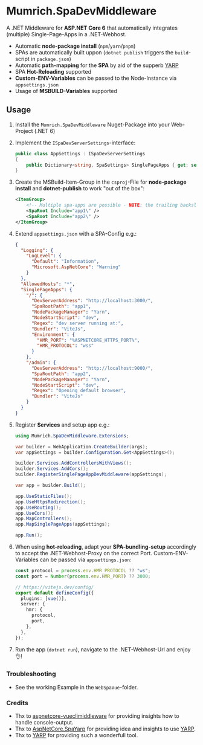 # Mumrich.SpaDevMiddleware

A .NET Middleware for **ASP.NET Core 6** that automatically integrates (multiple) Single-Page-Apps in a .NET-Webhost.

- Automatic **node-package install** (`npm`/`yarn`/`pnpm`)
- SPAs are automatically built uppon (`dotnet publish` triggers the `build`-script in `package.json`)
- Automatic **path-mapping** for the **SPA** by aid of the supperb [YARP](https://microsoft.github.io/reverse-proxy/)
- SPA **Hot-Reloading** supported
- **Custom-ENV-Variables** can be passed to the Node-Instance via `appsettings.json`
- Usage of **MSBUILD-Variables** supported

## Usage

1. Install the `Mumrich.SpaDevMiddleware` Nuget-Package into your Web-Project (.NET 6)

2. Implement the `ISpaDevServerSettings`-interface:

   ```cs
   public class AppSettings : ISpaDevServerSettings
   {
       public Dictionary<string, SpaSettings> SinglePageApps { get; set; } = new();
   }
   ```

3. Create the MSBuild-Item-Group in the `csproj`-File for **node-package install** and **dotnet-publish** to work "out of the box":

   ```xml
   <ItemGroup>
       <!-- Multiple spa-apps are possible - NOTE: the trailing backslash! -->
       <SpaRoot Include="app1\" />
       <SpaRoot Include="app2\" />
   </ItemGroup>
   ```

4. Extend `appsettings.json` with a SPA-Config e.g.:

   ```json
   {
     "Logging": {
       "LogLevel": {
         "Default": "Information",
         "Microsoft.AspNetCore": "Warning"
       }
     },
     "AllowedHosts": "*",
     "SinglePageApps": {
       "/": {
         "DevServerAddress": "http://localhost:3000/",
         "SpaRootPath": "app1",
         "NodePackageManager": "Yarn",
         "NodeStartScript": "dev",
         "Regex": "dev server running at:",
         "Bundler": "ViteJs",
         "Environment": {
           "HMR_PORT": "%ASPNETCORE_HTTPS_PORT%",
           "HMR_PROTOCOL": "wss"
         }
       },
       "/admin": {
         "DevServerAddress": "http://localhost:9000/",
         "SpaRootPath": "app2",
         "NodePackageManager": "Yarn",
         "NodeStartScript": "dev",
         "Regex": "Opening default browser",
         "Bundler": "ViteJs"
       }
     }
   }
   ```

5. Register **Services** and setup app e.g.:

   ```cs
   using Mumrich.SpaDevMiddleware.Extensions;

   var builder = WebApplication.CreateBuilder(args);
   var appSettings = builder.Configuration.Get<AppSettings>();

   builder.Services.AddControllersWithViews();
   builder.Services.AddCors();
   builder.RegisterSinglePageAppDevMiddleware(appSettings);

   var app = builder.Build();

   app.UseStaticFiles();
   app.UseHttpsRedirection();
   app.UseRouting();
   app.UseCors();
   app.MapControllers();
   app.MapSinglePageApps(appSettings);

   app.Run();
   ```

6. When using **hot-reloading**, adapt your **SPA-bundling-setup** accordingly to accept the .NET-Webhost-Proxy on the correct Port. Custom-ENV-Variables can be passed via `appsettings.json`:

   ```ts
   const protocol = process.env.HMR_PROTOCOL ?? "ws";
   const port = Number(process.env.HMR_PORT) ?? 3000;

   // https://vitejs.dev/config/
   export default defineConfig({
     plugins: [vue()],
     server: {
       hmr: {
         protocol,
         port,
       },
     },
   });
   ```

7. Run the app (`dotnet run`), navigate to the .NET-Webhost-Url and enjoy 👌!

### Troubleshooting

- See the working Example in the `WebSpaVue`-folder.

### Credits

- Thx to [aspnetcore-vueclimiddleware](https://github.com/EEParker/aspnetcore-vueclimiddleware) for providing insights how to handle console-output.
- Thx to [AspNetCore.SpaYarp](https://github.com/berhir/AspNetCore.SpaYarp) for providing idea and insights to use [YARP](https://microsoft.github.io/reverse-proxy/).
- Thx to [YARP](https://microsoft.github.io/reverse-proxy/) for providing such a wonderfull tool.

